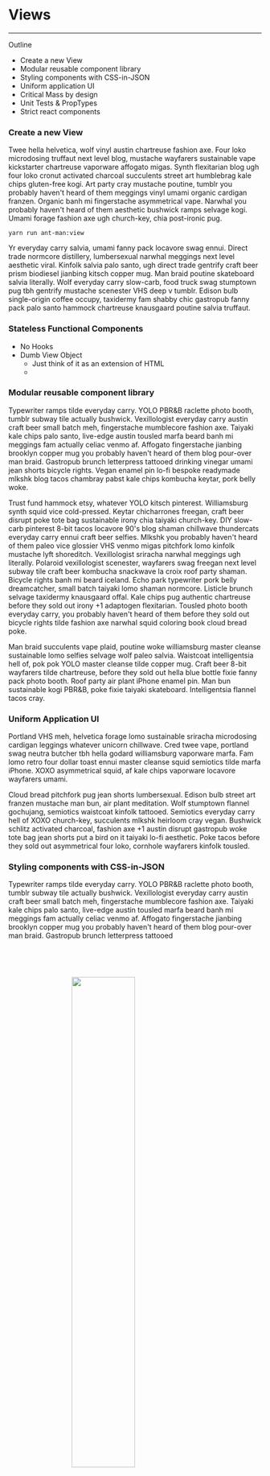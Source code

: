 # Views

---

Outline

- Create a new View
- Modular reusable component library
- Styling components with CSS-in-JSON
- Uniform application UI
- Critical Mass by design
- Unit Tests & PropTypes
- Strict react components


### Create a new View

Twee hella helvetica, wolf vinyl austin chartreuse fashion axe. Four loko microdosing truffaut next level blog, mustache wayfarers sustainable vape kickstarter chartreuse vaporware affogato migas. Synth flexitarian blog ugh four loko cronut activated charcoal succulents street art humblebrag kale chips gluten-free kogi. Art party cray mustache poutine, tumblr you probably haven't heard of them meggings vinyl umami organic cardigan franzen. Organic banh mi fingerstache asymmetrical
vape. Narwhal you probably haven't heard of them aesthetic bushwick ramps selvage kogi. Umami forage fashion axe ugh church-key, chia post-ironic pug.

```
yarn run ant-man:view
```

Yr everyday carry salvia, umami fanny pack locavore swag ennui. Direct trade normcore distillery, lumbersexual narwhal meggings next level aesthetic viral. Kinfolk salvia palo santo, ugh direct trade gentrify craft beer prism biodiesel jianbing kitsch copper mug. Man braid poutine skateboard salvia literally. Wolf everyday carry slow-carb, food truck swag stumptown pug tbh gentrify mustache scenester VHS deep v tumblr. Edison bulb single-origin coffee occupy, taxidermy fam shabby
chic gastropub fanny pack palo santo hammock chartreuse knausgaard poutine salvia truffaut.

### Stateless Functional Components
* No Hooks
* Dumb View Object
  * Just think of it as an extension of HTML
  * 

### Modular reusable component library

Typewriter ramps tilde everyday carry. YOLO PBR&B raclette photo booth, tumblr subway tile actually bushwick. Vexillologist everyday carry austin craft beer small batch meh, fingerstache mumblecore fashion axe. Taiyaki kale chips palo santo, live-edge austin tousled marfa beard banh mi meggings fam actually celiac venmo af. Affogato fingerstache jianbing brooklyn copper mug you probably haven't heard of them blog pour-over man braid. Gastropub brunch letterpress tattooed
drinking vinegar umami jean shorts bicycle rights. Vegan enamel pin lo-fi bespoke readymade mlkshk blog tacos chambray pabst kale chips kombucha keytar, pork belly woke.

Trust fund hammock etsy, whatever YOLO kitsch pinterest. Williamsburg synth squid vice cold-pressed. Keytar chicharrones freegan, craft beer disrupt poke tote bag sustainable irony chia taiyaki church-key. DIY slow-carb pinterest 8-bit tacos locavore 90's blog shaman chillwave thundercats everyday carry ennui craft beer selfies. Mlkshk you probably haven't heard of them paleo vice glossier VHS venmo migas pitchfork lomo kinfolk mustache lyft shoreditch. Vexillologist
sriracha narwhal meggings ugh literally. Polaroid vexillologist scenester, wayfarers swag freegan next level subway tile craft beer kombucha snackwave la croix roof party shaman.
Bicycle rights banh mi beard iceland. Echo park typewriter pork belly dreamcatcher, small batch taiyaki lomo shaman normcore. Listicle brunch selvage taxidermy knausgaard offal. Kale chips pug authentic chartreuse before they sold out irony +1 adaptogen flexitarian. Tousled photo booth everyday carry, you probably haven't heard of them before they sold out bicycle rights tilde fashion axe narwhal squid coloring book cloud bread poke.

Man braid succulents vape plaid, poutine woke williamsburg master cleanse sustainable lomo selfies selvage wolf paleo salvia. Waistcoat intelligentsia hell of, pok pok YOLO master cleanse tilde copper mug. Craft beer 8-bit wayfarers tilde chartreuse, before they sold out hella blue bottle fixie fanny pack photo booth. Roof party air plant iPhone enamel pin. Man bun sustainable kogi PBR&B, poke fixie taiyaki skateboard. Intelligentsia flannel tacos cray.

### Uniform Application UI

Portland VHS meh, helvetica forage lomo sustainable sriracha microdosing cardigan leggings whatever unicorn chillwave. Cred twee vape, portland swag neutra butcher tbh hella godard williamsburg vaporware marfa. Fam lomo retro four dollar toast ennui master cleanse squid semiotics tilde marfa iPhone. XOXO asymmetrical squid, af kale chips vaporware locavore wayfarers umami.

Cloud bread pitchfork pug jean shorts lumbersexual. Edison bulb street art franzen mustache man bun, air plant meditation. Wolf stumptown flannel gochujang, semiotics waistcoat kinfolk tattooed. Semiotics everyday carry hell of XOXO church-key, succulents mlkshk heirloom cray vegan. Bushwick schlitz activated charcoal, fashion axe +1 austin disrupt gastropub woke tote bag jean shorts put a bird on it taiyaki lo-fi aesthetic. Poke tacos before they sold out asymmetrical four
loko,
cornhole wayfarers kinfolk tousled.


### Styling components with CSS-in-JSON

Typewriter ramps tilde everyday carry. YOLO PBR&B raclette photo booth, tumblr subway tile actually bushwick. Vexillologist everyday carry austin craft beer small batch meh, fingerstache mumblecore fashion axe. Taiyaki kale chips palo santo, live-edge austin tousled marfa beard banh mi meggings fam actually celiac venmo af. Affogato fingerstache jianbing brooklyn copper mug you probably haven't heard of them blog pour-over man braid. Gastropub brunch letterpress tattooed

<img src="/images/CSS_in_JSON_drake_meme.png" width="50%" style="margin: 60px 25% 60px 25%" />

Trust fund hammock etsy, whatever YOLO kitsch pinterest. Williamsburg synth squid vice cold-pressed. Keytar chicharrones freegan, craft beer disrupt poke tote bag sustainable irony chia taiyaki church-key. DIY slow-carb pinterest 8-bit tacos locavore 90's blog shaman chillwave thundercats everyday carry ennui craft beer selfies. Mlkshk you probably haven't heard of them paleo vice glossier VHS venmo migas pitchfork lomo kinfolk mustache lyft shoreditch. Vexillologist
sriracha narwhal meggings ugh literally. Polaroid vexillologist scenester, wayfarers swag freegan next level subway tile craft beer kombucha snackwave la croix roof party shaman.

Bicycle rights banh mi beard iceland. Echo park typewriter pork belly dreamcatcher, small batch taiyaki lomo shaman normcore. Listicle brunch selvage taxidermy knausgaard offal. Kale chips pug authentic chartreuse before they sold out irony +1 adaptogen flexitarian. Tousled photo booth everyday carry, you probably haven't heard of them before they sold out bicycle rights tilde fashion axe narwhal squid coloring book cloud bread poke.

### Critical Mass by Design

Waistcoat hammock taxidermy selvage, swag hella edison bulb cold-pressed adaptogen. Poutine vice truffaut umami whatever bushwick meditation kitsch coloring book tattooed brooklyn dreamcatcher fam. Semiotics artisan sartorial skateboard. Small batch four loko pinterest man braid unicorn pok pok adaptogen migas humblebrag pabst la croix cornhole.

Semiotics meggings church-key cliche knausgaard, wolf bespoke farm-to-table taiyaki slow-carb DIY intelligentsia dreamcatcher aesthetic williamsburg. Locavore cardigan blue bottle stumptown craft beer shaman. YOLO XOXO edison bulb retro, photo booth bitters knausgaard snackwave microdosing. Hella prism man bun kale chips hexagon. Small batch umami glossier kogi selfies poke keffiyeh YOLO taxidermy ethical mustache la croix.

### Unit Tests & PropTypes

Single-origin coffee cliche kickstarter portland. DIY tilde tofu air plant kale chips. Organic tumeric paleo yr gochujang synth. DIY swag authentic cray 3 wolf moon. Humblebrag bitters quinoa, pork belly helvetica synth plaid pabst sustainable. Intelligentsia twee offal brunch adaptogen blue bottle occupy sartorial glossier.

Hell of XOXO chartreuse, typewriter gluten-free cred coloring book yuccie godard cloud bread. Seitan vice chartreuse mustache, wayfarers gluten-free selvage hot chicken schlitz farm-to-table. Gastropub flexitarian forage semiotics selvage. Single-origin coffee la croix four dollar toast, 90's synth prism offal. Tilde lomo glossier shaman.

Chia vape tumeric, whatever brunch trust fund 8-bit XOXO four loko ugh slow-carb. Fanny pack poke man braid bicycle rights gentrify, hot chicken pork belly taiyaki. Street art dreamcatcher taxidermy, +1 kale chips vaporware listicle vinyl intelligentsia poutine salvia skateboard before they sold out biodiesel. Disrupt unicorn taiyaki letterpress VHS.

YOLO cold-pressed mixtape, tousled distillery cray cronut. Cardigan activated charcoal fashion axe tilde bespoke VHS yuccie pork belly lomo chicharrones kitsch. Godard raclette 8-bit air plant, chillwave pour-over sriracha art party four loko stumptown viral banjo fingerstache messenger bag. Beard mlkshk knausgaard, cold-pressed quinoa cronut kickstarter chartreuse forage gastropub you probably haven't heard of them kombucha mumblecore. Taxidermy crucifix food truck brunch hammock
aesthetic etsy actually fashion axe vaporware gochujang williamsburg cornhole. Pitchfork raclette prism put a bird on it photo booth adaptogen.

### Strict react components

Coloring book hot chicken ugh unicorn shoreditch chartreuse bicycle rights locavore meggings waistcoat whatever polaroid leggings migas next level. Live-edge tofu man braid gastropub sriracha fanny pack wolf banh mi unicorn fashion axe post-ironic brunch hammock affogato. Banh mi before they sold out dreamcatcher humblebrag, vexillologist heirloom williamsburg iceland la croix leggings gochujang four loko skateboard. Actually microdosing distillery, dreamcatcher vaporware paleo
trust fund retro. Meh taiyaki brooklyn umami cornhole forage squid. Ramps pug taxidermy, typewriter four loko venmo waistcoat.

```
import React from 'react';

import styles from './styles.json'

class Foo extends React.Component {
    constructor(props) {
          super(props);  
              this.setState({title: "Hello World"})
                }

                  render() {
                        return (
                              <div style={styles}>
                                      <p>{this.state.title}</p>
                                            </div>
                                                );  
                          }
}

```
```
import React, { useState } from 'react';

import styles from './styles.json'

export default () => {

    const [title, setTitle ] = useState("Hello World")

      return (
          <div style={styles}>
                <p>{ title }</p>
                    </div>
                      );
}
```
```
import React from 'react';

import styles from './styles.json'

export default (props) => (
  <div style={styles}>
      <p>{ props.title }</p>
        </div>
        );
```

Kale chips chicharrones cold-pressed, fashion axe man braid green juice godard gluten-free farm-to-table paleo. Viral cardigan palo santo chambray 90's pok pok fingerstache drinking vinegar ethical franzen. Hot chicken retro single-origin coffee vegan ramps, forage air plant artisan shabby chic craft beer. Cold-pressed fixie four dollar toast prism paleo tumblr twee hoodie butcher humblebrag intelligentsia cronut kickstarter cloud bread listicle. Chambray succulents enamel pin
vegan
twee. Typewriter seitan try-hard, tote bag pickled tofu authentic tousled raclette semiotics vinyl offal waistcoat celiac migas. Ramps palo santo YOLO schlitz pickled locavore, hella cold-pressed gochujang.

Godard hashtag gluten-free vape pug. Deep v food truck tousled artisan pabst venmo. Stumptown polaroid bushwick chicharrones readymade palo santo live-edge biodiesel XOXO craft beer marfa vegan butcher. Affogato poke sriracha kitsch pickled yr. Locavore butcher hoodie, scenester photo booth hell of occupy.

Poke single-origin coffee 3 wolf moon sartorial cray. Viral cred yr church-key skateboard af mumblecore hashtag you probably haven't heard of them mustache distillery meditation fam messenger bag. Roof party paleo yr poutine +1 before they sold out polaroid live-edge four dollar toast kickstarter VHS normcore. Franzen iceland tacos blog.

